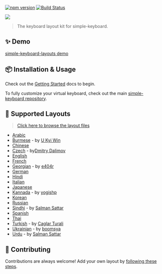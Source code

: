 [![npm version](https://badge.fury.io/js/simple-keyboard-layouts.svg)](https://www.npmjs.com/package/simple-keyboard-layouts)
[![Build Status](https://travis-ci.org/hodgef/simple-keyboard-layouts.svg?branch=master)](https://travis-ci.org/hodgef/simple-keyboard-layouts)

<a href="https://franciscohodge.com/projects/simple-keyboard/demo-showcase/languages/" title="View Demo" target="_blank"><img src="https://franciscohodge.com/project-pages/simple-keyboard/images/simple-keyboard-layoutsX4.png"></a>

> The keyboard layout kit for simple-keyboard.

## ✨ Demo

[simple-keyboard-layouts demo](https://franciscohodge.com/projects/simple-keyboard/demo-showcase/languages/)

## 📦 Installation & Usage

Check out the [Getting Started](https://franciscohodge.com/projects/simple-keyboard/modules/simple-keyboard-layouts/) docs to begin.

To fully customize your virtual keyboard, check out the main [simple-keyboard repository](https://github.com/hodgef/simple-keyboard).

## 📃 Supported Layouts

> [Click here to browse the layout files](https://github.com/hodgef/simple-keyboard-layouts/tree/master/src/lib/layouts)

* [Arabic](https://franciscohodge.com/projects/simple-keyboard/demo-showcase/languages/arabic/)
* [Burmese](https://franciscohodge.com/projects/simple-keyboard/demo-showcase/languages/burmese/) - by [U Kyi Win](https://github.com/ukyiwin)
* [Chinese](https://franciscohodge.com/projects/simple-keyboard/demo-showcase/languages/chinese/)
* [Czech](https://franciscohodge.com/projects/simple-keyboard/demo-showcase/languages/czech/) - by[Dmitry Dalimov](https://github.com/slavabogov)
* [English](https://franciscohodge.com/projects/simple-keyboard/demo-showcase/languages/)
* [French](https://franciscohodge.com/projects/simple-keyboard/demo-showcase/languages/french/)
* [Georgian](https://franciscohodge.com/projects/simple-keyboard/demo-showcase/languages/georgian/) - by [e404r](https://github.com/e404r)
* [German](https://franciscohodge.com/projects/simple-keyboard/demo-showcase/languages/german/)
* [Hindi](https://franciscohodge.com/projects/simple-keyboard/demo-showcase/languages/hindi/)
* [Italian](https://franciscohodge.com/projects/simple-keyboard/demo-showcase/languages/italian/)
* [Japanese](https://franciscohodge.com/projects/simple-keyboard/demo-showcase/languages/japanese/)
* [Kannada](https://franciscohodge.com/projects/simple-keyboard/demo-showcase/languages/kannada/) - by [yogishp](https://github.com/yogishp)
* [Korean](https://franciscohodge.com/projects/simple-keyboard/demo-showcase/languages/korean/)
* [Russian](https://franciscohodge.com/projects/simple-keyboard/demo-showcase/languages/russian/)
* [Sindhi](https://franciscohodge.com/projects/simple-keyboard/demo-showcase/languages/sindhi/) - by [Salman Sattar](https://github.com/salman65)
* [Spanish](https://franciscohodge.com/projects/simple-keyboard/demo-showcase/languages/spanish/)
* [Thai](https://franciscohodge.com/projects/simple-keyboard/demo-showcase/languages/thai/)
* [Turkish](https://franciscohodge.com/projects/simple-keyboard/demo-showcase/languages/turkish/) - by [Caglar Turali](https://github.com/caglarturali)
* [Ukrainian](https://franciscohodge.com/projects/simple-keyboard/demo-showcase/languages/ukrainian/) - by [boomsya](https://github.com/boomsya)
* [Urdu](https://franciscohodge.com/projects/simple-keyboard/demo-showcase/languages/urdu/) - by [Salman Sattar](https://github.com/salman65)

## 🌟 Contributing

Contributions are always welcome! Add your own layout by [following these steps](https://github.com/hodgef/simple-keyboard-layouts/wiki/Adding-a-Layout).
